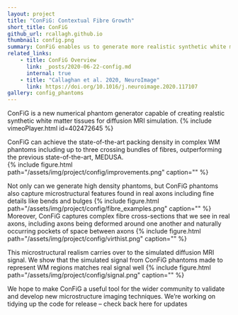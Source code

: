 ```yaml
---
layout: project
title: "ConFiG: Contextual Fibre Growth"
short_title: ConFiG
github_url: rcallagh.github.io
thumbnail: config.png
summary: ConFiG enables us to generate more realistic synthetic white matter tissues than ever
related_links:
    - title: ConFiG Overview
      link: _posts/2020-06-22-config.md
      internal: true
    - title: "Callaghan et al. 2020, NeuroImage"
      link: https://doi.org/10.1016/j.neuroimage.2020.117107
gallery: config_phantoms
---
```

ConFiG is a new numerical phantom generator capable of creating realstic synthetic white matter tissues for diffusion MRI simulation.
{% include vimeoPlayer.html id=402472645 %}

ConFiG can achieve the state-of-the-art packing density in complex WM phantoms including up to three crossing bundles of fibres, outperforming the previous state-of-the-art, MEDUSA.  
{% include figure.html path="/assets/img/project/config/improvements.png" caption="" %}

Not only can we generate high density phantoms, but ConFiG phantoms also capture microstructural features found in real axons including fine details like bends and bulges
{% include figure.html path="/assets/img/project/config/fibre_examples.png" caption="" %}
Moreover, ConFiG captures complex fibre cross-sections that we see in real axons, including axons being deformed around one another and naturally occurring pockets of space between axons
{% include figure.html path="/assets/img/project/config/virthist.png" caption="" %}

This microstructural realism carries over to the simulated diffusion MRI signal. We show that the simulated signal from ConFiG phantoms made to represent WM regions matches real signal well
{% include figure.html path="/assets/img/project/config/signal.png" caption="" %}

We hope to make ConFiG a useful tool for the wider community to validate and develop new microstructure imaging techniques. We’re working on tidying up the code for release – check back here for updates 
